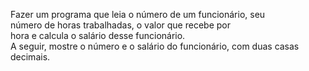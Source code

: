 Fazer um programa que leia o número de um funcionário, seu  
número de horas trabalhadas, o valor que recebe por  
hora e calcula o salário desse funcionário.  
A seguir, mostre o número e o salário do funcionário, com duas casas decimais.  